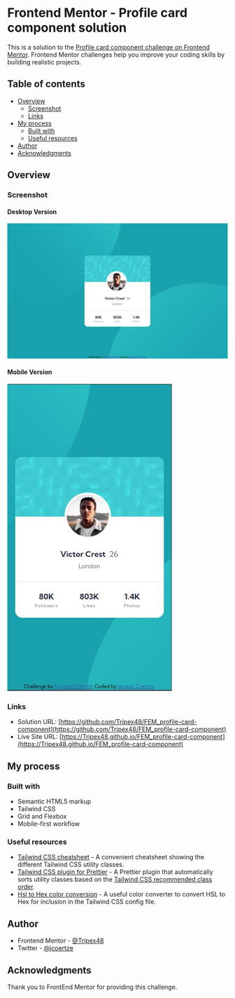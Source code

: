 # Frontend Mentor - Profile card component solution

This is a solution to the [Profile card component challenge on Frontend Mentor](https://www.frontendmentor.io/challenges/profile-card-component-cfArpWshJ). Frontend Mentor challenges help you improve your coding skills by building realistic projects.

## Table of contents

- [Overview](#overview)
  - [Screenshot](#screenshot)
  - [Links](#links)
- [My process](#my-process)
  - [Built with](#built-with)
  - [Useful resources](#useful-resources)
- [Author](#author)
- [Acknowledgments](#acknowledgments)

## Overview

### Screenshot

#### Desktop Version

![Desktop version](./screenshots/screenshot_desktop.jpg)

#### Mobile Version

![Mobile version](./screenshots/screenshot_mobile.jpg)

### Links

- Solution URL: [https://github.com/Tripex48/FEM_profile-card-component](https://github.com/Tripex48/FEM_profile-card-component)
- Live Site URL: [https://Tripex48.github.io/FEM_profile-card-component](https://Tripex48.github.io/FEM_profile-card-component)

## My process

### Built with

- Semantic HTML5 markup
- Tailwind CSS
- Grid and Flexbox
- Mobile-first workflow

### Useful resources

- [Tailwind CSS cheatsheet](https://nerdcave.com/tailwind-cheat-sheet) - A convenient cheatsheet showing the different Tailwind CSS utility classes.
- [Tailwind CSS plugin for Prettier](https://github.com/tailwindlabs/prettier-plugin-tailwindcss) - A Prettier plugin that automatically sorts utility classes based on the [Tailwind CSS recommended class order](https://tailwindcss.com/blog/automatic-class-sorting-with-prettier#how-classes-are-sorted).
- [Hsl to Hex color conversion](https://htmlcolors.com/hsl-to-hex) - A useful color converter to convert HSL to Hex for inclusion in the Tailwind CSS config file.

## Author

- Frontend Mentor - [@Tripex48](https://www.frontendmentor.io/profile/Tripex48)
- Twitter - [@jcoertze](https://www.twitter.com/jcoertze)

## Acknowledgments

Thank you to FrontEnd Mentor for providing this challenge.

